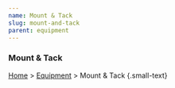 ```yaml
---
name: Mount & Tack
slug: mount-and-tack
parent: equipment
---
```

### Mount & Tack
[Home](dm-operations-center) > [Equipment](equipment-menu) > Mount & Tack {.small-text}
